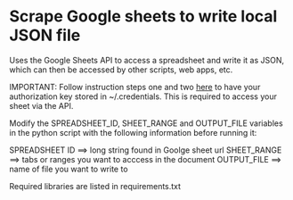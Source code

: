 # Scrape Google sheets to write local JSON file

Uses the Google Sheets API to access a spreadsheet and write it as JSON, which can then be accessed by other scripts, web apps, etc.

IMPORTANT: Follow instruction steps one and two [here](https://developers.google.com/sheets/api/quickstart/python) to have your authorization key stored in ~/.credentials. This is required to access your sheet via the API.

Modify the SPREADSHEET_ID, SHEET_RANGE and OUTPUT_FILE variables in the python script with the following information  before running it: 

SPREADSHEET ID ==> long string found in Goolge sheet url
SHEET_RANGE ==> tabs or ranges you want to acccess in the document
OUTPUT_FILE ==> name of file you want to write to

Required libraries are listed in requirements.txt